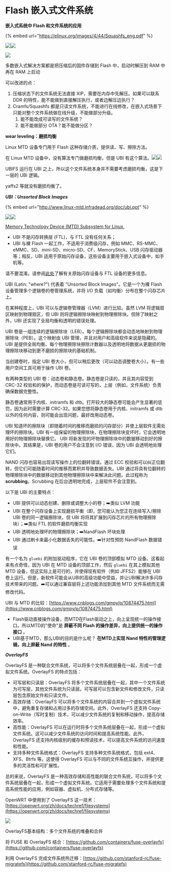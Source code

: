 # Flash 嵌入式文件系统

**嵌入式系统中 Flash 和文件系统的应用**

{% embed url="https://elinux.org/images/4/44/Squashfs_eng.pdf" %}

![](<../../.gitbook/assets/image (4).png>)![](<../../.gitbook/assets/image (12).png>)

![](<../../.gitbook/assets/image (10).png>)

多数嵌入式解决方案都是把压缩后的固件存储到 Flash 中，启动时解压到 RAM 中再在 RAM 上启动

可以改进的点：

1. 压缩状态下的文件系统无法直接 XIP，需要在内存中先解压。如果可以联系 DDR 的特性，能不能做到直接解压执行，或者边解压边执行？
2. Cramfs/Squashfs 都是只读文件系统，不能进行在线修改，在嵌入式场景下只能对整个文件系统做在线升级，不能做部分升级。
   1. 能不能改成可读写的文件系统？
   2. 能不能做部分 OTA？能不能做分区？

**wear leveling：磨损均衡**

Linux MTD 设备专门用于 Flash 这种存储介质，提供读、写、擦除方法。

在 Linux MTD 设备中，没有算法专门做磨损均衡，但是 UBI 有这个算法。![](<../../.gitbook/assets/image (3).png>)![](<../../.gitbook/assets/image (1).png>)

UBIFS 运行在 UBI 之上，所以这个文件系统本身并不需要考虑磨损均衡，这是下一层的 UBI 逻辑。

yaffs2 等就没有磨损均衡了。

_**UBI：Unsorted Block Images**_

{% embed url="http://www.linux-mtd.infradead.org/doc/ubi.ppt" %}

![](../../.gitbook/assets/image.png)![](<../../.gitbook/assets/image (5).png>)

[Memory Technology Device (MTD) Subsystem for Linux.](http://www.linux-mtd.infradead.org/doc/ubi.html)

* UBI 不是闪存转换层 (FTL)，与 FTL 没有任何关系；
* UBI 与裸 Flash 一起工作，不适用于消费级闪存，例如 MMC、RS-MMC、eMMC、SD、mini-SD、micro-SD、CF、MemoryStick、USB 闪存驱动器等；相反，UBI 适用于原始闪存设备，这些设备主要用于嵌入式设备中，如手机等。

请不要混淆。请参阅[此处](http://www.linux-mtd.infradead.org/doc/ubifs.html#L\_raw\_vs\_ftl)了解有关原始闪存设备与 FTL 设备的更多信息。

UBI (Latin: "where?") 代表着 "Unsorted Block Images"。它是一个为裸 Flash 设备管理多个逻辑卷的卷管理系统，并将 I/O 负载（如均衡）分布在整个闪存芯片上。

在某种程度上，UBI 可以与逻辑卷管理器（LVM）进行比较。虽然 LVM 将逻辑扇区映射到物理扇区，但 UBI 则将逻辑擦除块映射到物理擦除块。但除了映射之外，UBI 还实现了全局均衡和透明的错误处理。

UBI 卷是一组连续的逻辑擦除块（LEB）。每个逻辑擦除块都会动态地映射到物理擦除块（PEB）。这个映射由 UBI 管理，并且对用户和高级软件来说是隐藏的。UBI 是提供全局均衡、每个物理擦除块擦除计数器以及透明地将数据从更磨损的物理擦除块移动到更不磨损的擦除块的基础机制。

当创建卷时，指定 UBI 卷大小，但可以稍后更改（可以动态调整卷大小）。有一些用户空间工具可用于操作 UBI 卷。

有两种类型的 UBI 卷：动态卷和静态卷。静态卷是只读的，并且其内容受到 CRC-32 校验和的保护，而动态卷是可读可写的，上层（例如，文件系统）负责确保数据完整性。

静态卷通常用于内核、initramfs 和 dtb。打开较大的静态卷可能会产生显著的惩罚，因为此时需要计算 CRC-32。如果您想将静态卷用于内核、initramfs 或 dtb 以外的任何内容，则可能会出现问题，最好改用动态卷。

UBI 知道坏的擦除块（即随着时间的推移而磨损的闪存部分）并使上层软件无需处理坏的擦除块。UBI 有一组保留的物理擦除块，在物理擦除块变坏时，它会透明地用好的物理擦除块替换它。 UBI 将新发现的坏物理擦除块中的数据移动到好的擦除块中。其结果是，UBI 卷的用户不会注意到 I/O 错误，因为 UBI 会透明地处理它们。

NAND 闪存也容易出现读写操作上的位翻转错误。通过 ECC 校验和可以纠正位翻转，但它们可能随着时间的推移而累积并导致数据丢失。UBI 通过将具有位翻转的物理擦除块中的数据移动到其他物理擦除块中来解决此问题。此过程称为**scrubbing**。Scrubbing 在后台透明地完成，上层软件不会注意到。

以下是 UBI 的主要特点：

* UBI 提供可以动态创建、删除或调整大小的卷；➡️类似 LVM 功能
* UBI 在整个闪存设备上实现磨损平衡（即，您可能认为您正在连续写入/擦除 UBI 卷的同一逻辑擦除块，但 UBI 将将其扩展到闪存芯片的所有物理擦除块）；➡️类似 FTL 的软件磨损均衡实现
* UBI 透明地处理坏的物理擦除块；➡️NandFlash 坏块处理
* UBI 通过刷卡来最小化数据丢失的可能性。➡️针对性预防 NandFlash 数据错误

有一个名为 `gluebi` 的附加驱动程序，它在 UBI 卷的顶部模拟 MTD 设备。这看起来有点奇怪，因为 UBI 在 MTD 设备的顶部工作，然后 `gluebi` 在其上模拟其他 MTD 设备，但这实际上是可行的，并使得现有软件（例如 JFFS2）能够在 UBI 卷上运行。但是，新软件可能会从UBI的高级功能中受益，并让UBI解决许多闪存技术带来的问题。➡️可以通过兼容层将上述功能添加到其他 MTD 文件系统而无需修改代码。

UBI 与 MTD 的比较：[https://www.cnblogs.com/gmpy/p/10874475.html](https://www.cnblogs.com/gmpy/p/10874475.html)

* Flash驱动直接操作设备，而MTD在Flash驱动之上，向上呈现统一的操作接口。所以MTD的"使命"是 **屏蔽不同 Flash 的操作差异，向上提供统一的操作接口** 。
* UBI基于MTD，那么UBI的目的是什么呢？ **在MTD上实现 Nand 特性的管理逻辑，向上屏蔽 Nand 的特性** 。

_**OverlayFS**_

OverlayFS 是一种联合文件系统，可以将多个文件系统层叠在一起，形成一个虚拟文件系统。OverlayFS 的特点包括：

* 可写层和只读层：OverlayFS 将多个文件系统层叠在一起，其中一个文件系统为可写层，其他文件系统为只读层。可写层可以包含新文件和修改文件，只读层包含原始文件和只读文件。
* 高效存储：OverlayFS 可以将多个文件系统的内容合并到一个虚拟文件系统中，避免重复存储和占用过多的存储空间。此外，OverlayFS 还支持 Copy-on-Write（写时复制）技术，可以减少文件系统的复制和移动操作，提高存储效率。
* 高性能：OverlayFS 可以在运行时将多个文件系统层叠在一起，形成一个虚拟文件系统。这可以减少文件系统的访问时间和提高系统性能。此外，OverlayFS 还支持内核级别的缓存和预读技术，可以提高文件系统的访问速度和性能。
* 支持多种文件系统格式：OverlayFS 支持多种文件系统格式，包括 ext4、XFS、Btrfs 等。这使得 OverlayFS 可以与不同的文件系统互操作，并提供更多的灵活性和可扩展性。

总的来说，OverlayFS 是一种高效存储和高性能的联合文件系统，可以将多个文件系统层叠在一起，形成一个虚拟文件系统。它适用于需要处理多个文件系统和提高系统性能的应用，例如容器、虚拟机、分布式存储等。

OpenWRT 中使用到了 OverlayFS 这一技术：[https://openwrt.org/zh/docs/techref/filesystems](https://openwrt.org/zh/docs/techref/filesystems)

![](<../../.gitbook/assets/image (8).png>)

OverlayFS基本结构：多个文件系统的堆叠和合并

将 FUSE 和 OverlayFS 结合：[https://github.com/containers/fuse-overlayfs](https://github.com/containers/fuse-overlayfs)

利用 OverlayFS 完成文件系统热迁移：[https://github.com/stanford-rc/fuse-migratefs](https://github.com/stanford-rc/fuse-migratefs)
